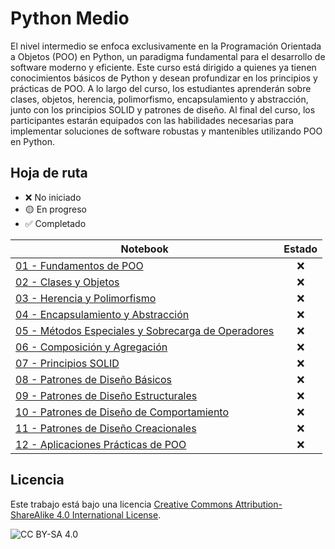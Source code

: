 # Python Medio

El nivel intermedio se enfoca exclusivamente en la Programación Orientada a Objetos (POO) en Python, un paradigma fundamental para el desarrollo de software moderno y eficiente. Este curso está dirigido a quienes ya tienen conocimientos básicos de Python y desean profundizar en los principios y prácticas de POO. A lo largo del curso, los estudiantes aprenderán sobre clases, objetos, herencia, polimorfismo, encapsulamiento y abstracción, junto con los principios SOLID y patrones de diseño. Al final del curso, los participantes estarán equipados con las habilidades necesarias para implementar soluciones de software robustas y mantenibles utilizando POO en Python.

## Hoja de ruta

-   ❌ No iniciado
-   🟡 En progreso
-   ✅ Completado

Notebook | Estado
-------- | :----:
[01 - Fundamentos de POO](.ipynb) | ❌
[02 - Clases y Objetos](.ipynb) | ❌
[03 - Herencia y Polimorfismo](.ipynb) | ❌
[04 - Encapsulamiento y Abstracción](.ipynb) | ❌
[05 - Métodos Especiales y Sobrecarga de Operadores](.ipynb) | ❌
[06 - Composición y Agregación](.ipynb) | ❌
[07 - Principios SOLID](.ipynb) | ❌
[08 - Patrones de Diseño Básicos](.ipynb) | ❌
[09 - Patrones de Diseño Estructurales](.ipynb) | ❌
[10 - Patrones de Diseño de Comportamiento](.ipynb) | ❌
[11 - Patrones de Diseño Creacionales](.ipynb) | ❌
[12 - Aplicaciones Prácticas de POO](.ipynb) | ❌

## Licencia

Este trabajo está bajo una licencia [Creative Commons Attribution-ShareAlike 4.0 International License](http://creativecommons.org/licenses/by-sa/4.0/).

![CC BY-SA 4.0](https://i.creativecommons.org/l/by-sa/4.0/88x31.png)
